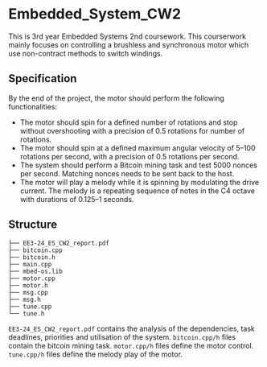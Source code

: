 # Embedded_System_CW2

This is 3rd year Embedded Systems 2nd coursework. This courserwork mainly focuses on controlling a brushless and synchronous motor which use non-contract methods to switch windings. 

## Specification

By the end of the project, the motor should perform the following functionalities:

- The motor should spin for a defined number of rotations and stop without overshooting with a precision of 0.5 rotations for number of rotations.
- The motor should spin at a defined maximum angular velocity of 5–100 rotations per second, with a precision of 0.5 rotations per second.
- The system should perform a Bitcoin mining task and test 5000 nonces per second. Matching nonces needs to be sent back to the host.
-  The motor will play a melody while it is spinning by modulating the drive current. The melody is a repeating sequence of notes in the C4 octave with durations of 0.125–1 seconds.

## Structure 

```
├── EE3-24_ES_CW2_report.pdf
├── bitcoin.cpp
├── bitcoin.h
├── main.cpp
├── mbed-os.lib
├── motor.cpp
├── motor.h
├── msg.cpp
├── msg.h
├── tune.cpp
└── tune.h
```
`EE3-24_ES_CW2_report.pdf` contains the analysis of the dependencies, task deadlines, priorities and utilisation of the system. `bitcoin.cpp/h` files contain the bitcoin mining task. `motor.cpp/h` files define the motor control. `tune.cpp/h` files define the melody play of the motor.  
